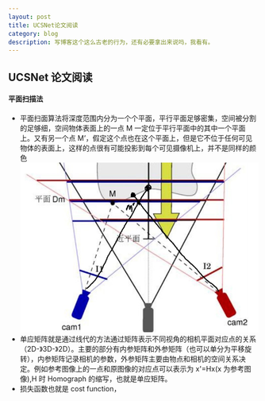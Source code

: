 ```yaml
---
layout: post
title: UCSNet论文阅读
category: blog
description: 写博客这个这么古老的行为，还有必要拿出来说吗，我看有。
---
```


## UCSNet 论文阅读

#### 平面扫描法

- 平面扫面算法将深度范围内分为一个个平面，平行平面足够密集，空间被分割的足够细，空间物体表面上的一点 M 一定位于平行平面中的其中一个平面上。又有另一个点 M’，假定这个点也在这个平面上，但是它不位于任何可见物体的表面上，这样的点很有可能投影到每个可见摄像机上，并不是同样的颜色
  ![2021-03-28123000.jpg](/images/githubpages/2021-03-28123000.jpg)
- 单应矩阵就是通过线代的方法通过矩阵表示不同视角的相机平面对应点的关系（2D-》3D-》2D）。主要的部分有内参矩阵和外参矩阵（也可以单分为平移旋转），内参矩阵记录相机的参数，外参矩阵主要由物点和相机的空间关系决定。例如参考图像上的一点和原图像的对应点可以表示为 x'=Hx(x 为参考图像),H 时 Homograph 的缩写，也就是单应矩阵。
- 损失函数也就是 cost function，
